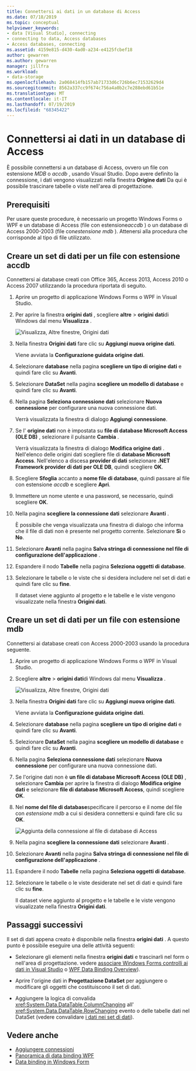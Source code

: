 ```yaml
---
title: Connettersi ai dati in un database di Access
ms.date: 07/18/2019
ms.topic: conceptual
helpviewer_keywords:
- data [Visual Studio], connecting
- connecting to data, Access databases
- Access databases, connecting
ms.assetid: 4159e815-d430-4ad0-a234-e4125fcbef18
author: gewarren
ms.author: gewarren
manager: jillfra
ms.workload:
- data-storage
ms.openlocfilehash: 2a068414fb157ab71733d6c726b6ec71532629d4
ms.sourcegitcommit: 8562a337cc9f674c756a4a0b2c7e288ebd61b51e
ms.translationtype: MT
ms.contentlocale: it-IT
ms.lasthandoff: 07/19/2019
ms.locfileid: "68345422"
---
```

# <a name="connect-to-data-in-an-access-database"></a>Connettersi ai dati in un database di Access

È possibile connettersi a un database di Access, ovvero un file con estensione *MDB* o *accdb* , usando Visual Studio. Dopo avere definito la connessione, i dati vengono visualizzati nella finestra **Origine dati** Da qui è possibile trascinare tabelle o viste nell'area di progettazione.

## <a name="prerequisites"></a>Prerequisiti

Per usare queste procedure, è necessario un progetto Windows Forms o WPF e un database di Access (file con estensione*accdb* ) o un database di Access 2000-2003 (file con*estensione mdb* ). Attenersi alla procedura che corrisponde al tipo di file utilizzato.

## <a name="create-a-dataset-for-an-accdb-file"></a>Creare un set di dati per un file con estensione accdb

Connettersi ai database creati con Office 365, Access 2013, Access 2010 o Access 2007 utilizzando la procedura riportata di seguito.

1. Aprire un progetto di applicazione Windows Forms o WPF in Visual Studio.

2. Per aprire la finestra **origini dati** , scegliere **altre** > **origini dati**di Windows dal menu **Visualizza** .

   ![Visualizza, Altre finestre, Origini dati](../data-tools/media/viewdatasources.png)

3. Nella finestra **Origini dati** fare clic su **Aggiungi nuova origine dati**.

   Viene avviata la **Configurazione guidata origine dati**.

4. Selezionare **database** nella pagina **scegliere un tipo di origine dati** e quindi fare clic su **Avanti**.

5. Selezionare **DataSet** nella pagina **scegliere un modello di database** e quindi fare clic su **Avanti**.

6. Nella pagina **Seleziona connessione dati** selezionare **Nuova connessione** per configurare una nuova connessione dati.

   Verrà visualizzata la finestra di dialogo **Aggiungi connessione**.

7. Se l' **origine dati** non è impostata su **file di database Microsoft Access (OLE DB)** , selezionare il pulsante **Cambia** .

   Verrà visualizzata la finestra di dialogo **Modifica origine dati** . Nell'elenco delle origini dati scegliere file di **database Microsoft Access**. Nell'elenco a discesa **provider di dati** selezionare **.NET Framework provider di dati per OLE DB**, quindi scegliere **OK**.

8. Scegliere **Sfoglia** accanto a **nome file di database**, quindi passare al file con estensione *accdb* e scegliere **Apri**.

9. Immettere un nome utente e una password, se necessario, quindi scegliere **OK**.

10. Nella pagina **scegliere la connessione dati** selezionare **Avanti** .

    È possibile che venga visualizzata una finestra di dialogo che informa che il file di dati non è presente nel progetto corrente. Selezionare **Sì** o **No**.

11. Selezionare **Avanti** nella pagina **Salva stringa di connessione nel file di configurazione dell'applicazione** .

12. Espandere il nodo **Tabelle** nella pagina **Seleziona oggetti di database**.

13. Selezionare le tabelle o le viste che si desidera includere nel set di dati e quindi fare clic su **fine**.

    Il dataset viene aggiunto al progetto e le tabelle e le viste vengono visualizzate nella finestra **Origini dati**.

## <a name="create-a-dataset-for-an-mdb-file"></a>Creare un set di dati per un file con estensione mdb

Connettersi ai database creati con Access 2000-2003 usando la procedura seguente.

1. Aprire un progetto di applicazione Windows Forms o WPF in Visual Studio.

2. Scegliere **altre** > **origini dati**di Windows dal menu **Visualizza** .

   ![Visualizza, Altre finestre, Origini dati](../data-tools/media/viewdatasources.png)

3. Nella finestra **Origini dati** fare clic su **Aggiungi nuova origine dati**.

    Viene avviata la **Configurazione guidata origine dati**.

4. Selezionare **database** nella pagina **scegliere un tipo di origine dati** e quindi fare clic su **Avanti**.

5. Selezionare **DataSet** nella pagina **scegliere un modello di database** e quindi fare clic su **Avanti**.

6. Nella pagina **Seleziona connessione dati** selezionare **Nuova connessione** per configurare una nuova connessione dati.

7. Se l'origine dati non è **un file di database Microsoft Access (OLE DB)** , selezionare **Cambia** per aprire la finestra di dialogo **Modifica origine dati** e selezionare **file di database Microsoft Access**, quindi scegliere **OK**.

8. Nel **nome del file di database**specificare il percorso e il nome del file con *estensione mdb* a cui si desidera connettersi e quindi fare clic su **OK**.

   ![Aggiunta della connessione al file di database di Access](../data-tools/media/add-connection-access-db.png)

9. Nella pagina **scegliere la connessione dati** selezionare **Avanti** .

10. Selezionare **Avanti** nella pagina **Salva stringa di connessione nel file di configurazione dell'applicazione** .

11. Espandere il nodo **Tabelle** nella pagina **Seleziona oggetti di database**.

12. Selezionare le tabelle o le viste desiderate nel set di dati e quindi fare clic su **fine**.

    Il dataset viene aggiunto al progetto e le tabelle e le viste vengono visualizzate nella finestra **Origini dati**.

## <a name="next-steps"></a>Passaggi successivi

Il set di dati appena creato è disponibile nella finestra **origini dati** . A questo punto è possibile eseguire una delle attività seguenti:

- Selezionare gli elementi nella finestra **origini dati** e trascinarli nel form o nell'area di progettazione. vedere [associare Windows Forms controlli ai dati in Visual Studio](../data-tools/bind-windows-forms-controls-to-data-in-visual-studio.md) o [WPF Data Binding Overview](/dotnet/framework/wpf/data/data-binding-overview)).

- Aprire l'origine dati in **Progettazione DataSet** per aggiungere o modificare gli oggetti che costituiscono il set di dati.

- Aggiungere la logica di convalida <xref:System.Data.DataTable.ColumnChanging> all' <xref:System.Data.DataTable.RowChanging> evento o delle tabelle dati nel DataSet (vedere convalidare [i dati nei set di dati](../data-tools/validate-data-in-datasets.md)).

## <a name="see-also"></a>Vedere anche

- [Aggiungere connessioni](../data-tools/add-new-connections.md)
- [Panoramica di data binding WPF](/dotnet/framework/wpf/data/data-binding-overview)
- [Data binding in Windows Form](/dotnet/framework/winforms/data-binding-and-windows-forms)
